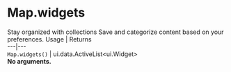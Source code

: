  
#  Map.widgets
Stay organized with collections  Save and categorize content based on your preferences. 
Usage | Returns  
---|---  
`Map.widgets()` | ui.data.ActiveList<ui.Widget>  
**No arguments.**

